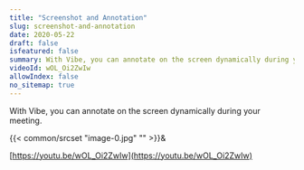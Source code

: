 ```yaml
---
title: "Screenshot and Annotation"
slug: screenshot-and-annotation
date: 2020-05-22
draft: false
isfeatured: false
summary: With Vibe, you can annotate on the screen dynamically during your meeting. 
videoId: wOL_Oi2ZwIw
allowIndex: false
no_sitemap: true
---
```


With Vibe, you can annotate on the screen dynamically during your meeting. 

{{< common/srcset "image-0.jpg" "" >}}&


[https://youtu.be/wOL_Oi2ZwIw](https://youtu.be/wOL_Oi2ZwIw)
